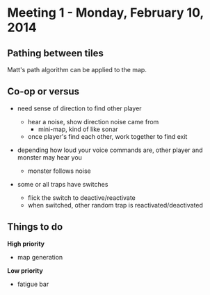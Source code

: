 # Meeting 1 - Monday, February 10, 2014



## Pathing between tiles

Matt's path algorithm can be applied to the map.



## Co-op or versus

- need sense of direction to find other player
  - hear a noise, show direction noise came from
    - mini-map, kind of like sonar
  - once player's find each other, work together to find exit

- depending how loud your voice commands are, other player and monster may hear you
    - monster follows noise

- some or all traps have switches
    - flick the switch to deactive/reactivate
    - when switched, other random trap is reactivated/deactivated



## Things to do

**High priority**
- map generation

**Low priority**
- fatigue bar

